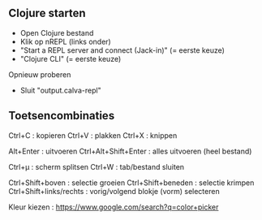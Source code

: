 ## Clojure starten

- Open Clojure bestand
- Klik op nREPL (links onder)
- "Start a REPL server and connect (Jack-in)" (= eerste keuze)
- "Clojure CLI" (= eerste keuze)

Opnieuw proberen
- Sluit "output.calva-repl"

## Toetsencombinaties

Ctrl+C : kopieren
Ctrl+V : plakken
Ctrl+X : knippen

Alt+Enter : uitvoeren
Ctrl+Alt+Shift+Enter : alles uitvoeren (heel bestand)

Ctrl+µ : scherm splitsen
Ctrl+W : tab/bestand sluiten

Ctrl+Shift+boven : selectie groeien
Ctrl+Shift+beneden : selectie krimpen
Ctrl+Shift+links/rechts : vorig/volgend blokje (vorm) selecteren


Kleur kiezen : https://www.google.com/search?q=color+picker
